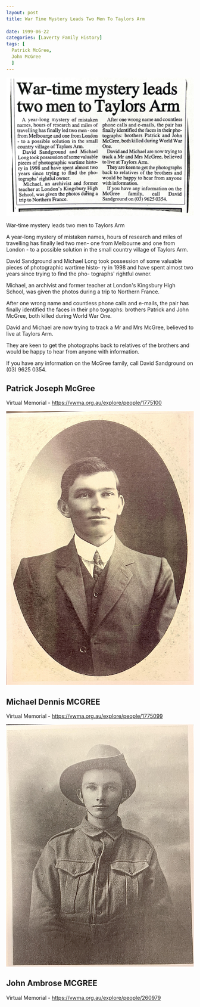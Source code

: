 ```yaml
---
layout: post
title: War Time Mystery Leads Two Men To Taylors Arm

date: 1999-06-22
categories: [Laverty Family History]
tags: [
  Patrick McGree,
  John McGree
  ]
---
```


![](/assets/img/laverty/war-time-mystery-leads-two-men-to-taylors-arm.jpg)

War-time mystery leads two men to Taylors Arm

A year-long mystery of mistaken names, hours of research and miles of travelling has finally led two men- one from Melbourne and one from London - to a possible solution in the small country village of Taylors Arm.

David Sandground and Michael Long took possession of some valuable pieces of photographic wartime histo- ry in 1998 and have spent almost two years since trying to find the pho- tographs' rightful owner.

Michael, an archivist and former teacher at London's Kingsbury High School, was given the photos during a trip to Northern France.

After one wrong name and countless phone calls and e-mails, the pair has finally identified the faces in their pho tographs: brothers Patrick and John McGree, both killed during World War One.

David and Michael are now trying to track a Mr and Mrs McGree, believed to live at Taylors Arm.

They are keen to get the photographs back to relatives of the brothers and would be happy to hear from anyone with information.

If you have any information on the McGree family, call David Sandground on (03) 9625 0354.

## Patrick Joseph McGree

Virtual Memorial - <https://vwma.org.au/explore/people/1775100>

![](/assets/img/laverty/war-mystery001.jpg)

## Michael Dennis MCGREE

Virtual Memorial - <https://vwma.org.au/explore/people/1775099>

![](/assets/img/laverty/war-mystery002.jpg)

## John Ambrose MCGREE

Virtual Memorial - <https://vwma.org.au/explore/people/260979>
